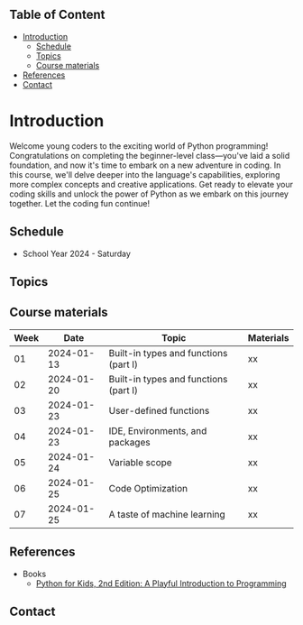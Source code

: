 ##  Table of Content
- [Introduction](#introduction)
  - [Schedule](#schedule)
  - [Topics](#topics)
  - [Course materials](#course-materials)
- [References](#references)
- [Contact](#contact)

# Introduction
Welcome young coders to the exciting world of Python programming! Congratulations on completing the beginner-level class—you've laid a solid foundation, and now it's time to embark on a new adventure in coding. In this course, we'll delve deeper into the language's capabilities, exploring more complex concepts and creative applications. Get ready to elevate your coding skills and unlock the power of Python as we embark on this journey together. Let the coding fun continue!
## Schedule
- School Year 2024 - Saturday

## Topics

## Course materials
| Week | Date | Topic | Materials |
| --- | --- | --- | ---|
| 01 | 2024-01-13 | Built-in types and functions (part I) | xx |
| 02 | 2024-01-20 | Built-in types and functions (part I) | xx |
| 03 | 2024-01-23 | User-defined functions | xx |
| 04 | 2024-01-23 | IDE, Environments, and packages | xx |
| 05 | 2024-01-24 | Variable scope | xx |
| 06 | 2024-01-25 | Code Optimization | xx |
| 07 | 2024-01-25 | A taste of machine learning | xx |


## References
- Books
  - [Python for Kids, 2nd Edition: A Playful Introduction to Programming](https://mitpressbookstore.mit.edu/book/9781718503021)

## Contact
